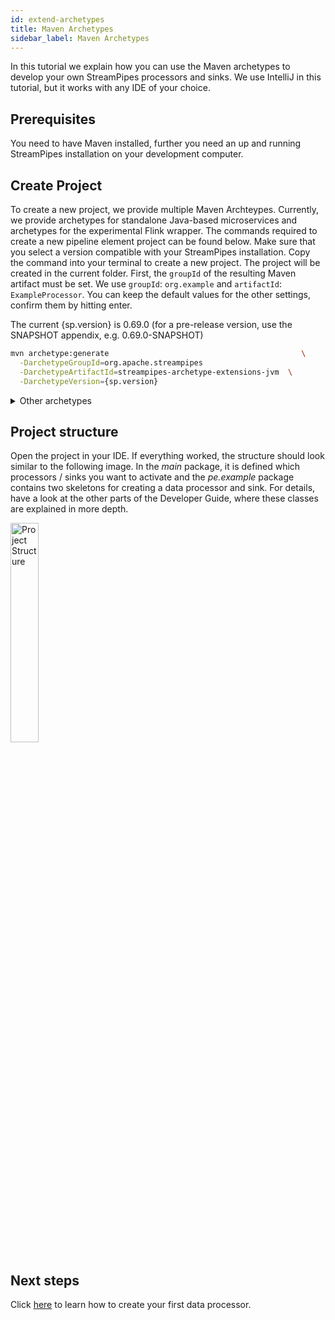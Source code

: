 ```yaml
---
id: extend-archetypes
title: Maven Archetypes
sidebar_label: Maven Archetypes
---
```


In this tutorial we explain how you can use the Maven archetypes to develop your own StreamPipes processors and sinks.
We use IntelliJ in this tutorial, but it works with any IDE of your choice.

## Prerequisites
You need to have Maven installed, further you need an up and running StreamPipes installation on your development computer.

## Create Project
To create a new project, we provide multiple Maven Archteypes.
Currently, we provide archetypes for standalone Java-based microservices and archetypes for the experimental Flink wrapper.
The commands required to create a new pipeline element project can be found below. Make sure that you select a version compatible with your StreamPipes installation.
Copy the command into your terminal to create a new project.
The project will be created in the current folder.
First, the ``groupId`` of the resulting Maven artifact must be set.
We use ``groupId``: ``org.example`` and ``artifactId``: ``ExampleProcessor``.
You can keep the default values for the other settings, confirm them by hitting enter.

The current {sp.version} is 0.69.0 (for a pre-release version, use the SNAPSHOT appendix, e.g. 0.69.0-SNAPSHOT)

```bash
mvn archetype:generate                              	 	     \
  -DarchetypeGroupId=org.apache.streampipes          			         \
  -DarchetypeArtifactId=streampipes-archetype-extensions-jvm  \
  -DarchetypeVersion={sp.version}
```
<details class="info">
    <summary>Other archetypes</summary>

## Processors Flink
```bash
mvn archetype:generate                              	 	     \
  -DarchetypeGroupId=org.apache.streampipes          			         \
  -DarchetypeArtifactId=streampipes-archetype-pe-processors-flink  \
  -DarchetypeVersion={sp.version}
```

## Sinks Flink
```bash
mvn archetype:generate                              	 	     \
  -DarchetypeGroupId=org.apache.streampipes          			         \
  -DarchetypeArtifactId=streampipes-archetype-pe-sinks-flink  \
  -DarchetypeVersion={sp.version}
```
</details>


## Project structure
Open the project in your IDE.
If everything worked, the structure should look similar to the following image.
In the *main* package, it is defined which processors / sinks you want to activate and the *pe.example* package contains two skeletons for creating a data processor and sink.
For details, have a look at the other parts of the Developer Guide, where these classes are explained in more depth.

<img src="/docs/img/archetype/project_structure.png" width="30%" alt="Project Structure"/>

## Next steps

Click [here](06_extend-first-processor.md) to learn how to create your first data processor.


